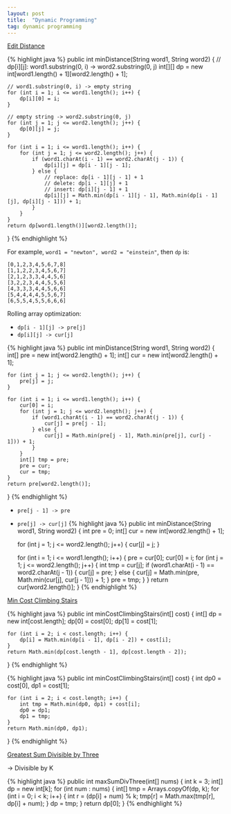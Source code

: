 ```yaml
---
layout: post
title:  "Dynamic Programming"
tag: dynamic programming
---
```

[Edit Distance][edit-distance]

{% highlight java %}
public int minDistance(String word1, String word2) {
    // dp[i][j]: word1.substring(0, i) -> word2.substring(0, j)
    int[][] dp = new int[word1.length() + 1][word2.length() + 1];

    // word1.substring(0, i) -> empty string
    for (int i = 1; i <= word1.length(); i++) {
        dp[i][0] = i;
    }

    // empty string -> word2.substring(0, j)
    for (int j = 1; j <= word2.length(); j++) {
        dp[0][j] = j;
    }

    for (int i = 1; i <= word1.length(); i++) {
        for (int j = 1; j <= word2.length(); j++) {
            if (word1.charAt(i - 1) == word2.charAt(j - 1)) {
                dp[i][j] = dp[i - 1][j - 1];
            } else {
                // replace: dp[i - 1][j - 1] + 1
                // delete: dp[i - 1][j] + 1
                // insert: dp[i][j - 1] + 1
                dp[i][j] = Math.min(dp[i - 1][j - 1], Math.min(dp[i - 1][j], dp[i][j - 1])) + 1;
            }
        }
    }
    return dp[word1.length()][word2.length()];
}
{% endhighlight %}

For example, `word1 = "newton", word2 = "einstein"`, then `dp` is:
```
[0,1,2,3,4,5,6,7,8]
[1,1,2,2,3,4,5,6,7]
[2,1,2,3,3,4,4,5,6]
[3,2,2,3,4,4,5,5,6]
[4,3,3,3,4,4,5,6,6]
[5,4,4,4,4,5,5,6,7]
[6,5,5,4,5,5,6,6,6]
```

Rolling array optimization:
* `dp[i - 1][j] -> pre[j]`
* `dp[i][j] -> cur[j]`

{% highlight java %}
public int minDistance(String word1, String word2) {
    int[] pre = new int[word2.length() + 1];
    int[] cur = new int[word2.length() + 1];

    for (int j = 1; j <= word2.length(); j++) {
        pre[j] = j;
    }

    for (int i = 1; i <= word1.length(); i++) {
        cur[0] = i;
        for (int j = 1; j <= word2.length(); j++) {
            if (word1.charAt(i - 1) == word2.charAt(j - 1)) {
                cur[j] = pre[j - 1];
            } else {
                cur[j] = Math.min(pre[j - 1], Math.min(pre[j], cur[j - 1])) + 1;
            }
        }
        int[] tmp = pre;
        pre = cur;
        cur = tmp;
    }
    return pre[word2.length()];
}
{% endhighlight %}

* `pre[j - 1] -> pre`
* `pre[j] -> cur[j]`
{% highlight java %}
public int minDistance(String word1, String word2) {
    int pre = 0;
    int[] cur = new int[word2.length() + 1];

    for (int j = 1; j <= word2.length(); j++) {
        cur[j] = j;
    }

    for (int i = 1; i <= word1.length(); i++) {
        pre = cur[0];
        cur[0] = i;
        for (int j = 1; j <= word2.length(); j++) {
            int tmp = cur[j];
            if (word1.charAt(i - 1) == word2.charAt(j - 1)) {
                cur[j] = pre;
            } else {
                cur[j] = Math.min(pre, Math.min(cur[j], cur[j - 1])) + 1;
            }
            pre = tmp;
        }
    }
    return cur[word2.length()];
}
{% endhighlight %}

[Min Cost Climbing Stairs][min-cost-climbing-stairs]

{% highlight java %}
public int minCostClimbingStairs(int[] cost) {
    int[] dp = new int[cost.length];
    dp[0] = cost[0];
    dp[1] = cost[1];

    for (int i = 2; i < cost.length; i++) {
        dp[i] = Math.min(dp[i - 1], dp[i - 2]) + cost[i];
    }
    return Math.min(dp[cost.length - 1], dp[cost.length - 2]);
}
{% endhighlight %}

{% highlight java %}
public int minCostClimbingStairs(int[] cost) {
    int dp0 = cost[0], dp1 = cost[1];

    for (int i = 2; i < cost.length; i++) {
        int tmp = Math.min(dp0, dp1) + cost[i];
        dp0 = dp1;
        dp1 = tmp;
    }
    return Math.min(dp0, dp1);
}
{% endhighlight %}

[Greatest Sum Divisible by Three][greatest-sum-divisible-by-three]

-> Divisible by K

{% highlight java %}
public int maxSumDivThree(int[] nums) {
    int k = 3;
    int[] dp = new int[k];
    for (int num : nums) {
        int[] tmp = Arrays.copyOf(dp, k);
        for (int i = 0; i < k; i++) {
            int r = (dp[i] + num) % k;
            tmp[r] = Math.max(tmp[r], dp[i] + num);
        }
        dp = tmp;
    }
    return dp[0];
}
{% endhighlight %}

[edit-distance]: https://leetcode.com/problems/edit-distance/
[greatest-sum-divisible-by-three]: https://leetcode.com/problems/greatest-sum-divisible-by-three/
[min-cost-climbing-stairs]: https://leetcode.com/problems/min-cost-climbing-stairs/
